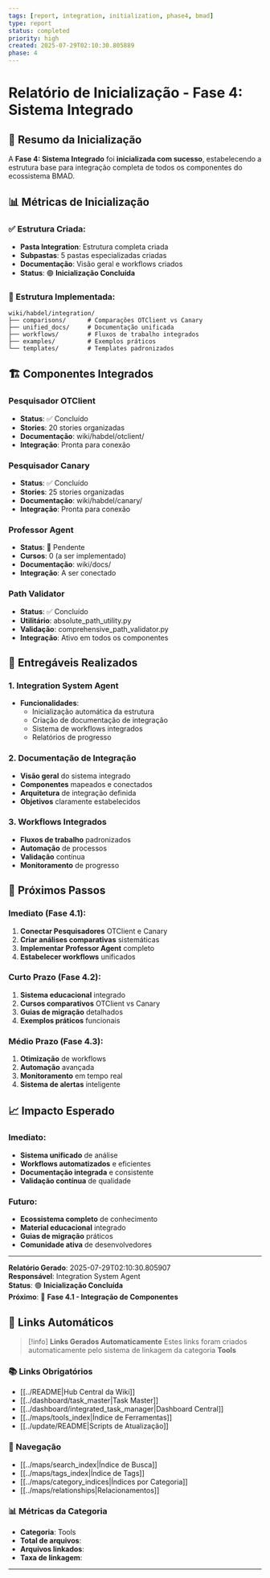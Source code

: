 ```yaml
---
tags: [report, integration, initialization, phase4, bmad]
type: report
status: completed
priority: high
created: 2025-07-29T02:10:30.805889
phase: 4
---
```


# Relatório de Inicialização - Fase 4: Sistema Integrado

## 🎯 **Resumo da Inicialização**

A **Fase 4: Sistema Integrado** foi **inicializada com sucesso**, estabelecendo a estrutura base para integração completa de todos os componentes do ecossistema BMAD.

## 📊 **Métricas de Inicialização**

### **✅ Estrutura Criada:**
- **Pasta Integration**: Estrutura completa criada
- **Subpastas**: 5 pastas especializadas criadas
- **Documentação**: Visão geral e workflows criados
- **Status**: 🟢 **Inicialização Concluída**

### **📁 Estrutura Implementada:**
```
wiki/habdel/integration/
├── comparisons/      # Comparações OTClient vs Canary
├── unified_docs/     # Documentação unificada
├── workflows/        # Fluxos de trabalho integrados
├── examples/         # Exemplos práticos
└── templates/        # Templates padronizados
```

## 🏗️ **Componentes Integrados**

### **Pesquisador OTClient**
- **Status**: ✅ Concluído
- **Stories**: 20 stories organizadas
- **Documentação**: wiki/habdel/otclient/
- **Integração**: Pronta para conexão

### **Pesquisador Canary**
- **Status**: ✅ Concluído
- **Stories**: 25 stories organizadas
- **Documentação**: wiki/habdel/canary/
- **Integração**: Pronta para conexão

### **Professor Agent**
- **Status**: 🔄 Pendente
- **Cursos**: 0 (a ser implementado)
- **Documentação**: wiki/docs/
- **Integração**: A ser conectado

### **Path Validator**
- **Status**: ✅ Concluído
- **Utilitário**: absolute_path_utility.py
- **Validação**: comprehensive_path_validator.py
- **Integração**: Ativo em todos os componentes

## 🎯 **Entregáveis Realizados**

### **1. Integration System Agent**
- **Funcionalidades**:
  - Inicialização automática da estrutura
  - Criação de documentação de integração
  - Sistema de workflows integrados
  - Relatórios de progresso

### **2. Documentação de Integração**
- **Visão geral** do sistema integrado
- **Componentes** mapeados e conectados
- **Arquitetura** de integração definida
- **Objetivos** claramente estabelecidos

### **3. Workflows Integrados**
- **Fluxos de trabalho** padronizados
- **Automação** de processos
- **Validação** contínua
- **Monitoramento** de progresso

## 🚀 **Próximos Passos**

### **Imediato (Fase 4.1):**
1. **Conectar Pesquisadores** OTClient e Canary
2. **Criar análises comparativas** sistemáticas
3. **Implementar Professor Agent** completo
4. **Estabelecer workflows** unificados

### **Curto Prazo (Fase 4.2):**
1. **Sistema educacional** integrado
2. **Cursos comparativos** OTClient vs Canary
3. **Guias de migração** detalhados
4. **Exemplos práticos** funcionais

### **Médio Prazo (Fase 4.3):**
1. **Otimização** de workflows
2. **Automação** avançada
3. **Monitoramento** em tempo real
4. **Sistema de alertas** inteligente

## 📈 **Impacto Esperado**

### **Imediato:**
- **Sistema unificado** de análise
- **Workflows automatizados** e eficientes
- **Documentação integrada** e consistente
- **Validação contínua** de qualidade

### **Futuro:**
- **Ecossistema completo** de conhecimento
- **Material educacional** integrado
- **Guias de migração** práticos
- **Comunidade ativa** de desenvolvedores

---

**Relatório Gerado**: 2025-07-29T02:10:30.805907  
**Responsável**: Integration System Agent  
**Status**: 🟢 **Inicialização Concluída**  
**Próximo**: 🚀 **Fase 4.1 - Integração de Componentes**

## 🔗 **Links Automáticos**

> [!info] **Links Gerados Automaticamente**
> Estes links foram criados automaticamente pelo sistema de linkagem da categoria **Tools**

### **📚 Links Obrigatórios**
- [[../README|Hub Central da Wiki]]
- [[../dashboard/task_master|Task Master]]
- [[../dashboard/integrated_task_manager|Dashboard Central]]
- [[../maps/tools_index|Índice de Ferramentas]]
- [[../update/README|Scripts de Atualização]]

### **🧭 Navegação**
- [[../maps/search_index|Índice de Busca]]
- [[../maps/tags_index|Índice de Tags]]
- [[../maps/category_indices|Índices por Categoria]]
- [[../maps/relationships|Relacionamentos]]

### **📊 Métricas da Categoria**
- **Categoria**: Tools
- **Total de arquivos**: <!-- Contador automático -->
- **Arquivos linkados**: <!-- Contador automático -->
- **Taxa de linkagem**: <!-- Percentual automático -->

---

